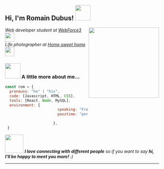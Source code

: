 <h2> Hi, I'm Romain Dubus! <img src="https://media.giphy.com/media/mGcNjsfWAjY5AEZNw6/giphy.gif" width="50"></h2>
<img align='right' src="https://media.giphy.com/media/ieyl9zmCjO4b4t6qoY/giphy.gif" width="230">
<p><em>Web developer student at <a href="http://www.unb.br">WebForce3</a><img src="https://media.giphy.com/media/fYSnHlufseco8Fh93Z/giphy.gif" width="30"></br>Life photographer at <a href="https://www.thoughtworks.com">Home sweet home</a><img src="https://media.giphy.com/media/WUlplcMpOCEmTGBtBW/giphy.gif" width="30"> 
</em></p>


### <img src="https://gist.githubusercontent.com/obernardovieira/f4ec9b75736a98be5f6198f5ae40b897/raw/2546374e14122f5c0a8c7cc0c49edd07bf5d14cd/dev.gif" width="50"> A little more about me...  

```javascript
const rom = {
  pronouns: "he" | "his",
  code: [Javascript, HTML, CSS],
  tools: [React, Node, MySQL],
  environment: {
                        speaking: "French", "English",
                        passtime: "portrait_photography",
        
                      },
 }
```

<img src="https://media.giphy.com/media/LnQjpWaON8nhr21vNW/giphy.gif" width="60"> <em><b>I love connecting with different people</b> so if you want to say <b>hi, I'll be happy to meet you more!</b> :)</em>

---
